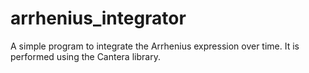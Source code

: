 # arrhenius_integrator
A simple program to integrate the Arrhenius expression over time. It is performed using the Cantera library.
